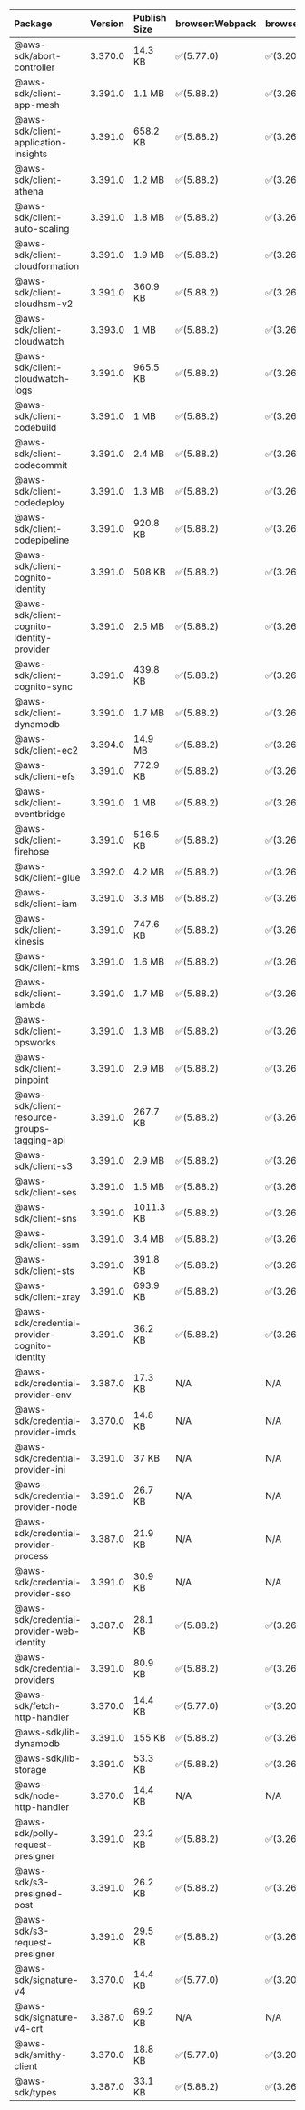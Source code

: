 | Package | Version | Publish Size | browser:Webpack | browser:Rollup | browser:EsBuild |
| :------ | :------ | :----------- | :------ | :----- | :------- |
|@aws-sdk/abort-controller|3.370.0|14.3 KB|✅(5.77.0)|✅(3.20.2)|✅(0.17.15)|
|@aws-sdk/client-app-mesh|3.391.0|1.1 MB|✅(5.88.2)|✅(3.26.3)|✅(0.18.15)|
|@aws-sdk/client-application-insights|3.391.0|658.2 KB|✅(5.88.2)|✅(3.26.3)|✅(0.18.15)|
|@aws-sdk/client-athena|3.391.0|1.2 MB|✅(5.88.2)|✅(3.26.3)|✅(0.18.15)|
|@aws-sdk/client-auto-scaling|3.391.0|1.8 MB|✅(5.88.2)|✅(3.26.3)|✅(0.18.15)|
|@aws-sdk/client-cloudformation|3.391.0|1.9 MB|✅(5.88.2)|✅(3.26.3)|✅(0.18.15)|
|@aws-sdk/client-cloudhsm-v2|3.391.0|360.9 KB|✅(5.88.2)|✅(3.26.3)|✅(0.18.15)|
|@aws-sdk/client-cloudwatch|3.393.0|1 MB|✅(5.88.2)|✅(3.26.3)|✅(0.18.15)|
|@aws-sdk/client-cloudwatch-logs|3.391.0|965.5 KB|✅(5.88.2)|✅(3.26.3)|✅(0.18.15)|
|@aws-sdk/client-codebuild|3.391.0|1 MB|✅(5.88.2)|✅(3.26.3)|✅(0.18.15)|
|@aws-sdk/client-codecommit|3.391.0|2.4 MB|✅(5.88.2)|✅(3.26.3)|✅(0.18.15)|
|@aws-sdk/client-codedeploy|3.391.0|1.3 MB|✅(5.88.2)|✅(3.26.3)|✅(0.18.15)|
|@aws-sdk/client-codepipeline|3.391.0|920.8 KB|✅(5.88.2)|✅(3.26.3)|✅(0.18.15)|
|@aws-sdk/client-cognito-identity|3.391.0|508 KB|✅(5.88.2)|✅(3.26.3)|✅(0.18.15)|
|@aws-sdk/client-cognito-identity-provider|3.391.0|2.5 MB|✅(5.88.2)|✅(3.26.3)|✅(0.18.15)|
|@aws-sdk/client-cognito-sync|3.391.0|439.8 KB|✅(5.88.2)|✅(3.26.3)|✅(0.18.15)|
|@aws-sdk/client-dynamodb|3.391.0|1.7 MB|✅(5.88.2)|✅(3.26.3)|✅(0.18.15)|
|@aws-sdk/client-ec2|3.394.0|14.9 MB|✅(5.88.2)|✅(3.26.3)|✅(0.18.15)|
|@aws-sdk/client-efs|3.391.0|772.9 KB|✅(5.88.2)|✅(3.26.3)|✅(0.18.15)|
|@aws-sdk/client-eventbridge|3.391.0|1 MB|✅(5.88.2)|✅(3.26.3)|✅(0.18.15)|
|@aws-sdk/client-firehose|3.391.0|516.5 KB|✅(5.88.2)|✅(3.26.3)|✅(0.18.15)|
|@aws-sdk/client-glue|3.392.0|4.2 MB|✅(5.88.2)|✅(3.26.3)|✅(0.18.15)|
|@aws-sdk/client-iam|3.391.0|3.3 MB|✅(5.88.2)|✅(3.26.3)|✅(0.18.15)|
|@aws-sdk/client-kinesis|3.391.0|747.6 KB|✅(5.88.2)|✅(3.26.3)|✅(0.18.15)|
|@aws-sdk/client-kms|3.391.0|1.6 MB|✅(5.88.2)|✅(3.26.3)|✅(0.18.15)|
|@aws-sdk/client-lambda|3.391.0|1.7 MB|✅(5.88.2)|✅(3.26.3)|✅(0.18.15)|
|@aws-sdk/client-opsworks|3.391.0|1.3 MB|✅(5.88.2)|✅(3.26.3)|✅(0.18.15)|
|@aws-sdk/client-pinpoint|3.391.0|2.9 MB|✅(5.88.2)|✅(3.26.3)|✅(0.18.15)|
|@aws-sdk/client-resource-groups-tagging-api|3.391.0|267.7 KB|✅(5.88.2)|✅(3.26.3)|✅(0.18.15)|
|@aws-sdk/client-s3|3.391.0|2.9 MB|✅(5.88.2)|✅(3.26.3)|✅(0.18.15)|
|@aws-sdk/client-ses|3.391.0|1.5 MB|✅(5.88.2)|✅(3.26.3)|✅(0.18.15)|
|@aws-sdk/client-sns|3.391.0|1011.3 KB|✅(5.88.2)|✅(3.26.3)|✅(0.18.15)|
|@aws-sdk/client-ssm|3.391.0|3.4 MB|✅(5.88.2)|✅(3.26.3)|✅(0.18.15)|
|@aws-sdk/client-sts|3.391.0|391.8 KB|✅(5.88.2)|✅(3.26.3)|✅(0.18.15)|
|@aws-sdk/client-xray|3.391.0|693.9 KB|✅(5.88.2)|✅(3.26.3)|✅(0.18.15)|
|@aws-sdk/credential-provider-cognito-identity|3.391.0|36.2 KB|✅(5.88.2)|✅(3.26.3)|✅(0.18.15)|
|@aws-sdk/credential-provider-env|3.387.0|17.3 KB|N/A|N/A|N/A|
|@aws-sdk/credential-provider-imds|3.370.0|14.8 KB|N/A|N/A|N/A|
|@aws-sdk/credential-provider-ini|3.391.0|37 KB|N/A|N/A|N/A|
|@aws-sdk/credential-provider-node|3.391.0|26.7 KB|N/A|N/A|N/A|
|@aws-sdk/credential-provider-process|3.387.0|21.9 KB|N/A|N/A|N/A|
|@aws-sdk/credential-provider-sso|3.391.0|30.9 KB|N/A|N/A|N/A|
|@aws-sdk/credential-provider-web-identity|3.387.0|28.1 KB|✅(5.88.2)|✅(3.26.3)|✅(0.18.15)|
|@aws-sdk/credential-providers|3.391.0|80.9 KB|✅(5.88.2)|✅(3.26.3)|✅(0.18.15)|
|@aws-sdk/fetch-http-handler|3.370.0|14.4 KB|✅(5.77.0)|✅(3.20.2)|✅(0.17.15)|
|@aws-sdk/lib-dynamodb|3.391.0|155 KB|✅(5.88.2)|✅(3.26.3)|✅(0.18.15)|
|@aws-sdk/lib-storage|3.391.0|53.3 KB|✅(5.88.2)|✅(3.26.3)|✅(0.18.15)|
|@aws-sdk/node-http-handler|3.370.0|14.4 KB|N/A|N/A|N/A|
|@aws-sdk/polly-request-presigner|3.391.0|23.2 KB|✅(5.88.2)|✅(3.26.3)|✅(0.18.15)|
|@aws-sdk/s3-presigned-post|3.391.0|26.2 KB|✅(5.88.2)|✅(3.26.3)|✅(0.18.15)|
|@aws-sdk/s3-request-presigner|3.391.0|29.5 KB|✅(5.88.2)|✅(3.26.3)|✅(0.18.15)|
|@aws-sdk/signature-v4|3.370.0|14.4 KB|✅(5.77.0)|✅(3.20.2)|✅(0.17.15)|
|@aws-sdk/signature-v4-crt|3.387.0|69.2 KB|N/A|N/A|N/A|
|@aws-sdk/smithy-client|3.370.0|18.8 KB|✅(5.77.0)|✅(3.20.2)|✅(0.17.15)|
|@aws-sdk/types|3.387.0|33.1 KB|✅(5.88.2)|✅(3.26.3)|✅(0.18.15)|
